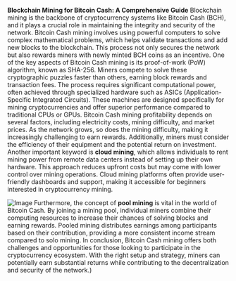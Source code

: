 **Blockchain Mining for Bitcoin Cash: A Comprehensive Guide**
Blockchain mining is the backbone of cryptocurrency systems like Bitcoin Cash (BCH), and it plays a crucial role in maintaining the integrity and security of the network. Bitcoin Cash mining involves using powerful computers to solve complex mathematical problems, which helps validate transactions and add new blocks to the blockchain. This process not only secures the network but also rewards miners with newly minted BCH coins as an incentive.
One of the key aspects of Bitcoin Cash mining is its proof-of-work (PoW) algorithm, known as SHA-256. Miners compete to solve these cryptographic puzzles faster than others, earning block rewards and transaction fees. The process requires significant computational power, often achieved through specialized hardware such as ASICs (Application-Specific Integrated Circuits). These machines are designed specifically for mining cryptocurrencies and offer superior performance compared to traditional CPUs or GPUs.
Bitcoin Cash mining profitability depends on several factors, including electricity costs, mining difficulty, and market prices. As the network grows, so does the mining difficulty, making it increasingly challenging to earn rewards. Additionally, miners must consider the efficiency of their equipment and the potential return on investment. 
Another important keyword is **cloud mining**, which allows individuals to rent mining power from remote data centers instead of setting up their own hardware. This approach reduces upfront costs but may come with lower control over mining operations. Cloud mining platforms often provide user-friendly dashboards and support, making it accessible for beginners interested in cryptocurrency mining.

![Image](https://github.com/user-attachments/assets/d7419ec9-dc67-403f-bf28-8faea5f1f74f)
Furthermore, the concept of **pool mining** is vital in the world of Bitcoin Cash. By joining a mining pool, individual miners combine their computing resources to increase their chances of solving blocks and earning rewards. Pooled mining distributes earnings among participants based on their contribution, providing a more consistent income stream compared to solo mining.
In conclusion, Bitcoin Cash mining offers both challenges and opportunities for those looking to participate in the cryptocurrency ecosystem. With the right setup and strategy, miners can potentially earn substantial returns while contributing to the decentralization and security of the network.)
